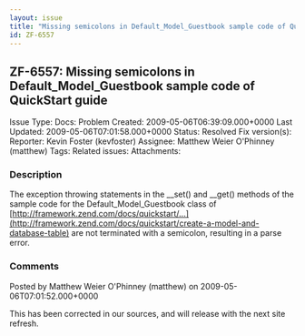 ```yaml
---
layout: issue
title: "Missing semicolons in Default_Model_Guestbook sample code of QuickStart guide"
id: ZF-6557
---
```


ZF-6557: Missing semicolons in Default\_Model\_Guestbook sample code of QuickStart guide
----------------------------------------------------------------------------------------

 Issue Type: Docs: Problem Created: 2009-05-06T06:39:09.000+0000 Last Updated: 2009-05-06T07:01:58.000+0000 Status: Resolved Fix version(s): 
 Reporter:  Kevin Foster (kevfoster)  Assignee:  Matthew Weier O'Phinney (matthew)  Tags: 
 Related issues: 
 Attachments: 
### Description

The exception throwing statements in the \_\_set() and \_\_get() methods of the sample code for the Default\_Model\_Guestbook class of [http://framework.zend.com/docs/quickstart/…](http://framework.zend.com/docs/quickstart/create-a-model-and-database-table) are not terminated with a semicolon, resulting in a parse error.

 

 

### Comments

Posted by Matthew Weier O'Phinney (matthew) on 2009-05-06T07:01:52.000+0000

This has been corrected in our sources, and will release with the next site refresh.

 

 